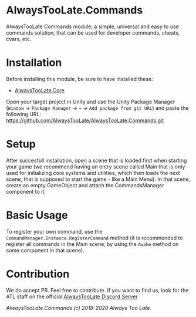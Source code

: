 # AlwaysTooLate.Commands

AlwaysTooLate Commands module, a simple, universal and easy to use commands solution, that can be used for developer commands, cheats, cvars, etc.

# Installation

Before installing this module, be sure to have installed these:

- [AlwaysTooLate.Core](https://github.com/AlwaysTooLate/AlwaysTooLate.Core)

Open your target project in Unity and use the Unity Package Manager (`Window` -> `Package Manager` -> `+` -> `Add package from git URL`) and paste the following URL:
https://github.com/AlwaysTooLate/AlwaysTooLate.Commands.git

# Setup

After succesfull installation, open a scene that is loaded first when starting your game (we recommend having an entry scene called Main that is only used for initializing core systems and utilities, which then loads the next scene, that is supposed to start the game - like a Main Menu). In that scene, create an empty GameObject and attach the CommandsManager component to it.

# Basic Usage

To register your own command, use the `CommandManager.Instance.RegisterCommand` method (it is recommended to register all commands in the Main scene, by using the `Awake` method on some component in that scene).

# Contribution

We do accept PR. Feel free to contribute. If you want to find us, look for the ATL staff on the official [AlwaysTooLate Discord Server](https://discord.alwaystoolate.com/)

*AlwaysTooLate.Commands (c) 2018-2020 Always Too Late.*
